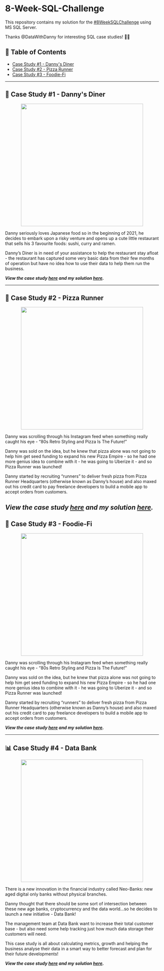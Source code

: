 # 8-Week-SQL-Challenge


This repository contains my solution for the [#8WeekSQLChallenge](https://8weeksqlchallenge.com/) using MS SQL Server.

Thanks @DataWithDanny for interesting SQL case studies! :wave:🏻


## 📕 Table of Contents
* [Case Study #1 - Danny's Diner](https://github.com/cuongdaoo/8-Week-SQL-Challenge/blob/main/README.md#:~:text=%F0%9F%8D%9C%20Case%20Study%20%231%20%2D%20Danny%27s%20Diner)
* [Case Study #2 - Pizza Runner](https://github.com/cuongdaoo/8-Week-SQL-Challenge/blob/main/README.md#:~:text=%F0%9F%8D%95-,Case%20Study%20%232%20%2D%20Pizza%20Runner,-Danny%20was%20scrolling)
* [Case Study #3 - Foodie-Fi](https://github.com/cuongdaoo/8-Week-SQL-Challenge/blob/main/README.md#:~:text=%F0%9F%A5%91-,Case%20Study%20%233%20%2D%20Foodie%2DFi,-Danny%20was%20scrolling)


---
## 🍜 Case Study #1 - Danny's Diner
<p align="center">
<img src="https://github.com/qanhnn12/8-Week-SQL-Challenge/blob/main/IMG/1.png" align="center" width="400" height="400" >

Danny seriously loves Japanese food so in the beginning of 2021, he decides to embark upon a risky venture and opens up a cute little restaurant that sells his 3 favourite foods: sushi, curry and ramen.

Danny’s Diner is in need of your assistance to help the restaurant stay afloat - the restaurant has captured some very basic data from their few months of operation but have no idea how to use their data to help them run the business.

***View the case study [here](https://8weeksqlchallenge.com/case-study-1/) and my solution 
  [here](https://github.com/cuongdaoo/8-Week-SQL-Challenge/blob/main/Case%20Study%20%231%20-%20Danny's%20Diner/Solution.md).***

---
## 🍕 Case Study #2 - Pizza Runner
<p align="center">
<img src="https://github.com/qanhnn12/8-Week-SQL-Challenge/blob/main/IMG/2.png" align="center" width="400" height="400" >

Danny was scrolling through his Instagram feed when something really caught his eye - “80s Retro Styling and Pizza Is The Future!”

Danny was sold on the idea, but he knew that pizza alone was not going to help him get seed funding to expand his new Pizza Empire - so he had one more genius idea to combine with it - he was going to Uberize it - and so Pizza Runner was launched!

Danny started by recruiting “runners” to deliver fresh pizza from Pizza Runner Headquarters (otherwise known as Danny’s house) and also maxed out his credit card to pay freelance developers to build a mobile app to accept orders from customers.

***View the case study [here](https://8weeksqlchallenge.com/case-study-2/) and my solution 
  [here](https://github.com/cuongdaoo/8-Week-SQL-Challenge/blob/main/Case%20Study%20%232%20Pizza%20Runner/Solution.md).***
---
## 🥑 Case Study #3 - Foodie-Fi
<p align="center">
<img src="https://github.com/qanhnn12/8-Week-SQL-Challenge/blob/main/IMG/3.png" align="center" width="400" height="400" >

Danny was scrolling through his Instagram feed when something really caught his eye - “80s Retro Styling and Pizza Is The Future!”

Danny was sold on the idea, but he knew that pizza alone was not going to help him get seed funding to expand his new Pizza Empire - so he had one more genius idea to combine with it - he was going to Uberize it - and so Pizza Runner was launched!

Danny started by recruiting “runners” to deliver fresh pizza from Pizza Runner Headquarters (otherwise known as Danny’s house) and also maxed out his credit card to pay freelance developers to build a mobile app to accept orders from customers.

***View the case study [here](https://8weeksqlchallenge.com/case-study-3/) and my solution [here](https://github.com/cuongdaoo/8-Week-SQL-Challenge/tree/main/Case%20Study%20%233%20-%20Foodie-Fi).***
  
---
## :bar_chart: Case Study #4 - Data Bank
<p align="center">
<img src="https://github.com/qanhnn12/8-Week-SQL-Challenge/blob/main/IMG/4.png" align="center" width="400" height="400" >

There is a new innovation in the financial industry called Neo-Banks: new aged digital only banks without physical branches.

Danny thought that there should be some sort of intersection between these new age banks, cryptocurrency and the data world…so he decides to launch a new initiative - Data Bank!

The management team at Data Bank want to increase their total customer base - but also need some help tracking just how much data storage their customers will need.

This case study is all about calculating metrics, growth and helping the business analyse their data in a smart way to better forecast and plan for their future developments!

***View the case study [here](https://8weeksqlchallenge.com/case-study-4/) and my solution [here]().***
  
